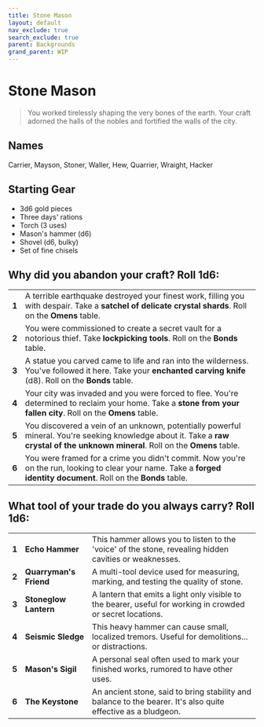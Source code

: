 ```yaml
---
title: Stone Mason
layout: default
nav_exclude: true
search_exclude: true
parent: Backgrounds
grand_parent: WIP
---
```


# Stone Mason

> You worked tirelessly shaping the very bones of the earth. Your craft adorned the halls of the nobles and fortified the walls of the city. 

## Names
Carrier, Mayson, Stoner, Waller, Hew, Quarrier, Wraight, Hacker

## Starting Gear

- 3d6 gold pieces
- Three days' rations
- Torch (3 uses)
- Mason's hammer (d6)
- Shovel (d6, bulky)
- Set of fine chisels

## Why did you abandon your craft? Roll 1d6:

|       |                                                                                                                                                                                   |
| ----- | --------------------------------------------------------------------------------------------------------------------------------------------------------------------------------- |
| **1** | A terrible earthquake destroyed your finest work, filling you with despair. Take a **satchel of delicate crystal shards**. Roll on the **Omens** table.                           |
| **2** | You were commissioned to create a secret vault for a notorious thief. Take **lockpicking tools**. Roll on the **Bonds** table.                                                    |
| **3** | A statue you carved came to life and ran into the wilderness. You've followed it here. Take your **enchanted carving knife** (d8). Roll on the **Bonds** table.                   |
| **4** | Your city was invaded and you were forced to flee. You're determined to reclaim your home. Take a **stone from your fallen city**.  Roll on the **Omens** table.                  |
| **5** | You discovered a vein of an unknown, potentially powerful mineral. You're seeking knowledge about it. Take a **raw crystal of the unknown mineral**. Roll on the **Omens** table. |
| **6** | You were framed for a crime you didn't commit. Now you're on the run, looking to clear your name. Take a **forged identity document**. Roll on the **Bonds** table.               |

## What tool of your trade do you always carry? Roll 1d6:

|       |                        |                                                                                                               |
| ----- | ---------------------- | ------------------------------------------------------------------------------------------------------------- |
| **1** | **Echo Hammer**        | This hammer allows you to listen to the 'voice' of the stone, revealing hidden cavities or weaknesses.        |
| **2** | **Quarryman's Friend** | A multi-tool device used for measuring, marking, and testing the quality of stone.                            |
| **3** | **Stoneglow Lantern**  | A lantern that emits a light only visible to the bearer, useful for working in crowded or secret locations.   |
| **4** | **Seismic Sledge**     | This heavy hammer can cause small, localized tremors. Useful for demolitions... or distractions.              |
| **5** | **Mason's Sigil**      | A personal seal often used to mark your finished works, rumored to have other uses.                           |
| **6** | **The Keystone**       | An ancient stone, said to bring stability and balance to the bearer. It's also quite effective as a bludgeon. |


